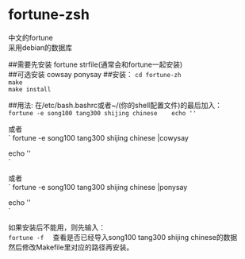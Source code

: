 # fortune-zsh
中文的fortune  
采用debian的数据库  

##需要先安装
fortune strfile(通常会和fortune一起安装)  
##可选安装
cowsay ponysay
##安装：
`cd fortune-zh`  
`make`  
`make install`  

##用法:
在/etc/bash.bashrc或者~/(你的shell配置文件)的最后加入：  
`fortune -e song100 tang300 shijing chinese   
echo ''`

或者  
` 
fortune -e song100 tang300 shijing chinese |cowysay  

echo ''  
`

或者  
`
fortune -e song100 tang300 shijing chinese |ponysay  

echo ''  
`


如果安装后不能用，则先输入：  
`
fortune -f  
`
查看是否已经导入song100 tang300 shijing chinese的数据  
然后修改Makefile里对应的路径再安装。  

